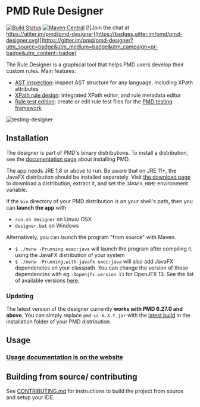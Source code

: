 # PMD Rule Designer

[![Build Status](https://travis-ci.com/pmd/pmd-designer.svg?branch=master)](https://travis-ci.com/pmd/pmd-designer) 
[![Maven Central](https://img.shields.io/maven-central/v/net.sourceforge.pmd/pmd-ui.svg)](https://maven-badges.herokuapp.com/maven-central/net.sourceforge.pmd/pmd-ui)
[![Join the chat at https://gitter.im/pmd/pmd-designer](https://badges.gitter.im/pmd/pmd-designer.svg)](https://gitter.im/pmd/pmd-designer?utm_source=badge&utm_medium=badge&utm_campaign=pr-badge&utm_content=badge)



The Rule Designer is a graphical tool that helps PMD users develop their custom
rules. Main features:
* [AST inspection](https://pmd.github.io/latest/pmd_userdocs_extending_designer_reference.html#ast-inspection): inspect AST structure for any language, including XPath attributes
* [XPath rule design](https://pmd.github.io/latest/pmd_userdocs_extending_designer_reference.html#xpath-rule-design): integrated XPath editor, and rule metadata editor
* [Rule test edition](https://pmd.github.io/latest/pmd_userdocs_extending_designer_reference.html#testing-a-rule): create or edit rule test files for the [PMD testing framework](https://pmd.github.io/latest/pmd_userdocs_extending_testing.html)


![testing-designer](https://user-images.githubusercontent.com/24524930/61461094-504a7900-a970-11e9-822e-30cc121b568c.gif)


## Installation

The designer is part of PMD's binary distributions. To install a distribution, see the [documentation page](https://pmd.github.io/latest/pmd_userdocs_installation.html) about installing PMD.

The app needs JRE 1.8 or above to run. Be aware that on JRE 11+, the JavaFX distribution should be installed separately. Visit [the download page](https://gluonhq.com/products/javafx/) to download a distribution, extract it, and set the `JAVAFX_HOME` environment variable.

If the `bin` directory of your PMD distribution is on your shell's path, then you can **launch the app** with
* `run.sh designer` on Linux/ OSX
* `designer.bat` on Windows

Alternatively, you can launch the program "from source" with Maven.
* `$ ./mvnw -Prunning exec:java` will launch the program after compiling it, using the JavaFX distribution of your system
* `$ ./mvnw -Prunning,with-javafx exec:java` will also add JavaFX dependencies on your classpath.
You can change the version of those dependencies with eg `-Dopenjfx.version 13` for OpenJFX 13.
See the list of available versions [here](https://search.maven.org/artifact/org.openjfx/javafx).

### Updating

The latest version of the designer currently **works with PMD 6.27.0 and above**.
You can simply replace `pmd-ui-6.X.Y.jar` with the [latest build](https://github.com/pmd/pmd-designer/releases/latest) in the installation folder of your
PMD distribution.

## Usage

### [Usage documentation is on the website](https://pmd.github.io/latest/pmd_userdocs_extending_designer_reference.html)

## Building from source/ contributing

See [CONTRIBUTING.md](CONTRIBUTING.md) for instructions to build the project from source and setup your IDE.
